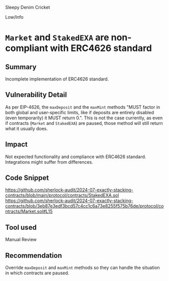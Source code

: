 Sleepy Denim Cricket

Low/Info

# `Market` and `StakedEXA` are non-compliant with ERC4626 standard

## Summary
Incomplete implementation of ERC4626 standard.
## Vulnerability Detail
As per EIP-4626, the `maxDeposit` and the `maxMint` methods "MUST factor in both global and user-specific limits, like if deposits are entirely disabled (even temporarily) it MUST return 0.". This is not the case currently, as even if contracts (`Market` and `StakedEXA`) are paused, those method will still return what it usually does. 
## Impact
Not expected functionality and compliance with ERC4626 standard. Integrations might suffer from differences.
## Code Snippet
https://github.com/sherlock-audit/2024-07-exactly-stacking-contracts/blob/main/protocol/contracts/StakedEXA.sol
https://github.com/sherlock-audit/2024-07-exactly-stacking-contracts/blob/3eb87e3edf3bcd57c4cc1c6a73e8255f575b76de/protocol/contracts/Market.sol#L15

## Tool used

Manual Review

## Recommendation
Override `maxDeposit` and `maxMint` methods so they can handle the situation in which contracts are paused.